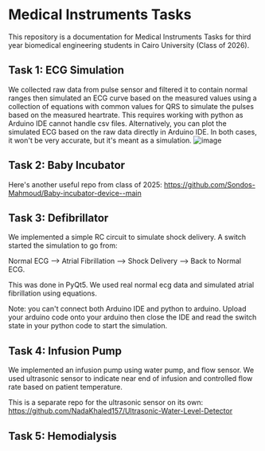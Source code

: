 # Medical Instruments Tasks
This repository is a documentation for Medical Instruments Tasks for third year biomedical engineering students in Cairo University (Class of 2026).

## Task 1: ECG Simulation
We collected raw data from pulse sensor and filtered it to contain normal ranges then simulated an ECG curve based on the measured values using a collection of equations with common values for QRS to simulate the pulses based on the measured heartrate. This requires working with python as Arduino IDE cannot handle csv files. Alternatively, you can plot the simulated ECG based on the raw data directly in Arduino IDE. In both cases, it won't be very accurate, but it's meant as a simulation.
![image](https://github.com/user-attachments/assets/9d8fbbdc-dcab-4f85-96d3-a6a31e0f0ad5)

## Task 2: Baby Incubator
Here's another useful repo from class of 2025: https://github.com/Sondos-Mahmoud/Baby-incubator-device--main

## Task 3: Defibrillator
We implemented a simple RC circuit to simulate shock delivery. A switch started the simulation to go from:

Normal ECG --> Atrial Fibrillation --> Shock Delivery --> Back to Normal ECG.

This was done in PyQt5. We used real normal ecg data and simulated atrial fibrillation using equations.

Note: you can't connect both Arduino IDE and python to arduino. Upload your arduino code onto your arduino then close the IDE and read the switch state in your python code to start the simulation.

## Task 4: Infusion Pump
We implemented an infusion pump using water pump, and flow sensor. We used ultrasonic sensor to indicate near end of infusion and controlled flow rate based on patient temperature.

This is a separate repo for the ultrasonic sensor on its own: https://github.com/NadaKhaled157/Ultrasonic-Water-Level-Detector

## Task 5: Hemodialysis
